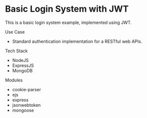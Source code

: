 # Basic Login System with JWT
This is a basic login system example, implemented using JWT.

Use Case
* Standard authentication implementation for a RESTful web APIs.

Tech Stack
* NodeJS
* ExpressJS
* MongoDB

Modules
* cookie-parser
* ejs
* express
* jsonwebtoken
* mongoose